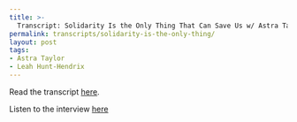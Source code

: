 ```yaml
---
title: >-
  Transcript: Solidarity Is the Only Thing That Can Save Us w/ Astra Taylor and Leah Hunt-Hendrix
permalink: transcripts/solidarity-is-the-only-thing/
layout: post
tags: 
- Astra Taylor
- Leah Hunt-Hendrix
---
```

Read the transcript [here](https://jacobin.com/2024/11/solidarity-left-democratic-socialism-dig "here").

Listen to the interview [here](https://thedigradio.com/podcast/solidarity-w-astra-taylor-leah-hunt-hendrix/ "here")

